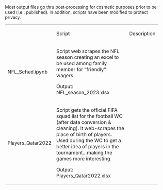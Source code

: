 <p>Most output files go thru post-processing for cosmetic
purposes prior to be used (i.e., published). In addition, scripts have been
modified to protect privacy.</p>


<table>
 <th>
  <td>
  <p>Script</p>
  </td>
  
  <td>
  <p>Description</p>
  </td>
 </th>
 
 <tr>
  <td>
  <p>NFL_Sched.ipynb</p>
  </td>
  
  <td>
  <p>Script web scrapes the NFL season creating an excel to be
  used among family member for “friendly” wagers.</p>
  <p>Output: NFL_season_2023.xlsx </p>
  </td>
 </tr>
<tr>
  <td>
  <p>Players_Qatar2022</p>
  </td>
 
  <td>
  <p>Script gets the official FIFA squad list for the football WC
  (after data conversion &amp; cleaning). It web-scrapes
  the place of birth of players. Used during the WC to get a better idea of players
  in the tournament…making the games more interesting.</p>
  <p>Output: Players_Qatar2022.xlsx</p>
  </td>
 </tr>
 </table>

